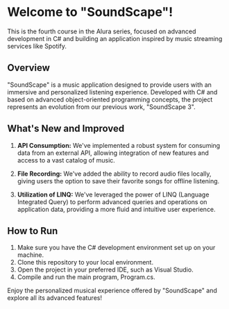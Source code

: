 # Welcome to "SoundScape"!

This is the fourth course in the Alura series, focused on advanced development in C# and building an application inspired by music streaming services like Spotify.

## Overview

"SoundScape" is a music application designed to provide users with an immersive and personalized listening experience. Developed with C# and based on advanced object-oriented programming concepts, the project represents an evolution from our previous work, "SoundScape 3".

## What's New and Improved

1. **API Consumption:** We've implemented a robust system for consuming data from an external API, allowing integration of new features and access to a vast catalog of music.

2. **File Recording:** We've added the ability to record audio files locally, giving users the option to save their favorite songs for offline listening.

3. **Utilization of LINQ:** We've leveraged the power of LINQ (Language Integrated Query) to perform advanced queries and operations on application data, providing a more fluid and intuitive user experience.

## How to Run

1. Make sure you have the C# development environment set up on your machine.
2. Clone this repository to your local environment.
3. Open the project in your preferred IDE, such as Visual Studio.
4. Compile and run the main program, Program.cs.

Enjoy the personalized musical experience offered by "SoundScape" and explore all its advanced features!
